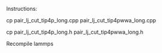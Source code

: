 Instructions:

cp pair_lj_cut_tip4p_long.cpp	pair_lj_cut_tip4pwwa_long.cpp

cp pair_lj_cut_tip4p_long.h	pair_lj_cut_tip4pwwa_long.h

Recompile lammps

